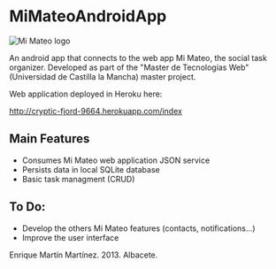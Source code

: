 MiMateoAndroidApp
=================

![Mi Mateo logo](http://cryptic-fjord-9664.herokuapp.com/assets/logo.png "Mi Mateo")

An android app that connects to the web app Mi Mateo, the social task organizer. Developed as part of the "Master de Tecnologías Web" (Universidad de Castilla la Mancha) master project.

Web application deployed in Heroku here:

http://cryptic-fjord-9664.herokuapp.com/index

Main Features
-------------

- Consumes Mi Mateo web application JSON service
- Persists data in local SQLite database
- Basic task managment (CRUD)

To Do:
------

- Develop the others Mi Mateo features (contacts, notifications...)
- Improve the user interface

Enrique Martín Martínez. 2013. Albacete.
